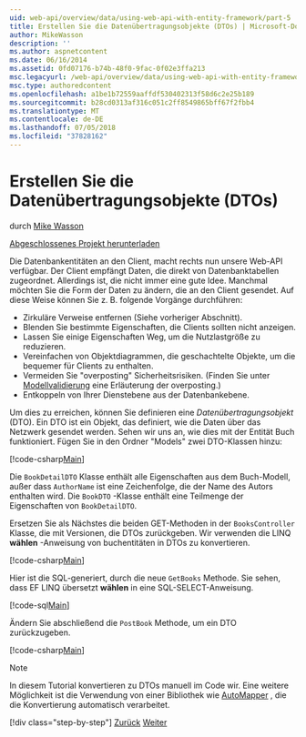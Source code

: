```yaml
---
uid: web-api/overview/data/using-web-api-with-entity-framework/part-5
title: Erstellen Sie die Datenübertragungsobjekte (DTOs) | Microsoft-Dokumentation
author: MikeWasson
description: ''
ms.author: aspnetcontent
ms.date: 06/16/2014
ms.assetid: 0fd07176-b74b-48f0-9fac-0f02e3ffa213
msc.legacyurl: /web-api/overview/data/using-web-api-with-entity-framework/part-5
msc.type: authoredcontent
ms.openlocfilehash: a1be1b72559aaffdf530402313f58d6c2e25b189
ms.sourcegitcommit: b28cd0313af316c051c2ff8549865bff67f2fbb4
ms.translationtype: MT
ms.contentlocale: de-DE
ms.lasthandoff: 07/05/2018
ms.locfileid: "37828162"
---
```

<a name="create-data-transfer-objects-dtos"></a>Erstellen Sie die Datenübertragungsobjekte (DTOs)
====================
durch [Mike Wasson](https://github.com/MikeWasson)

[Abgeschlossenes Projekt herunterladen](https://github.com/MikeWasson/BookService)

Die Datenbankentitäten an den Client, macht rechts nun unsere Web-API verfügbar. Der Client empfängt Daten, die direkt von Datenbanktabellen zugeordnet. Allerdings ist, die nicht immer eine gute Idee. Manchmal möchten Sie die Form der Daten zu ändern, die an den Client gesendet. Auf diese Weise können Sie z. B. folgende Vorgänge durchführen:

- Zirkuläre Verweise entfernen (Siehe vorheriger Abschnitt).
- Blenden Sie bestimmte Eigenschaften, die Clients sollten nicht anzeigen.
- Lassen Sie einige Eigenschaften Weg, um die Nutzlastgröße zu reduzieren.
- Vereinfachen von Objektdiagrammen, die geschachtelte Objekte, um die bequemer für Clients zu enthalten.
- Vermeiden Sie "overposting" Sicherheitsrisiken. (Finden Sie unter [Modellvalidierung](../../formats-and-model-binding/model-validation-in-aspnet-web-api.md) eine Erläuterung der overposting.)
- Entkoppeln von Ihrer Dienstebene aus der Datenbankebene.

Um dies zu erreichen, können Sie definieren eine *Datenübertragungsobjekt* (DTO). Ein DTO ist ein Objekt, das definiert, wie die Daten über das Netzwerk gesendet werden. Sehen wir uns an, wie dies mit der Entität Buch funktioniert. Fügen Sie in den Ordner "Models" zwei DTO-Klassen hinzu:

[!code-csharp[Main](part-5/samples/sample1.cs)]

Die `BookDetailDTO` Klasse enthält alle Eigenschaften aus dem Buch-Modell, außer dass `AuthorName` ist eine Zeichenfolge, die der Name des Autors enthalten wird. Die `BookDTO` -Klasse enthält eine Teilmenge der Eigenschaften von `BookDetailDTO`.

Ersetzen Sie als Nächstes die beiden GET-Methoden in der `BooksController` Klasse, die mit Versionen, die DTOs zurückgeben. Wir verwenden die LINQ **wählen** -Anweisung von buchentitäten in DTOs zu konvertieren.

[!code-csharp[Main](part-5/samples/sample2.cs)]

Hier ist die SQL-generiert, durch die neue `GetBooks` Methode. Sie sehen, dass EF LINQ übersetzt **wählen** in eine SQL-SELECT-Anweisung.

[!code-sql[Main](part-5/samples/sample3.sql)]

Ändern Sie abschließend die `PostBook` Methode, um ein DTO zurückzugeben.

[!code-csharp[Main](part-5/samples/sample4.cs)]

> [!NOTE]
> In diesem Tutorial konvertieren zu DTOs manuell im Code wir. Eine weitere Möglichkeit ist die Verwendung von einer Bibliothek wie [AutoMapper](http://automapper.org/) , die die Konvertierung automatisch verarbeitet.
> 
> [!div class="step-by-step"]
> [Zurück](part-4.md)
> [Weiter](part-6.md)
